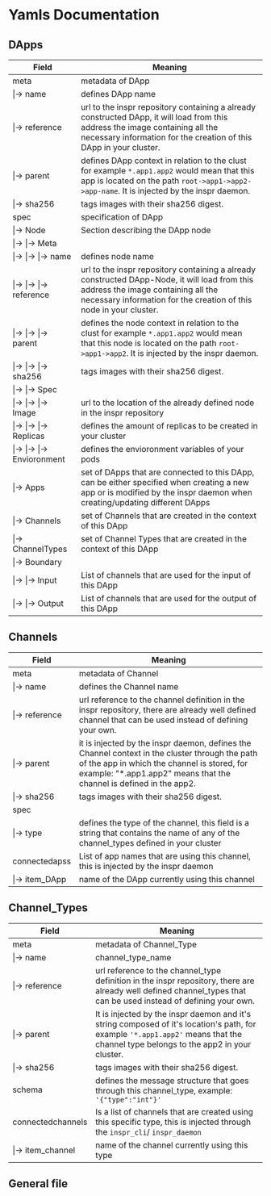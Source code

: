 
# Yamls Documentation

## DApps

| Field                                     | Meaning   |
| ---                                       | ---       |
| meta                                      | metadata of DApp      |
| \|&rarr; name                             | defines DApp name |
| \|&rarr; reference                        | url to the inspr repository containing a already constructed DApp, it will load from this address the image containing all the necessary information for the creation of this DApp in your cluster.      |
| \|&rarr; parent                           | defines DApp context in relation to the clust for example `*.app1.app2` would mean that this app is located on the path `root->app1->app2->app-name`. It is injected by the inspr daemon.    |
| \|&rarr; sha256                           | tags images with their sha256 digest.     |
| spec                                      | specification of DApp      |
| \|&rarr; Node                             | Section describing the DApp node       |
| \|&rarr; \|&rarr; Meta                    |       |
| \|&rarr; \|&rarr; \|&rarr; name           | defines node name |
| \|&rarr; \|&rarr; \|&rarr; reference      | url to the inspr repository containing a already constructed DApp-Node, it will load from this address the image containing all the necessary information for the creation of this node in your cluster.      |
| \|&rarr; \|&rarr; \|&rarr; parent         | defines the node context in relation to the clust for example `*.app1.app2` would mean that this node is located on the path `root->app1->app2`. It is injected by the inspr daemon.    |
| \|&rarr; \|&rarr; \|&rarr; sha256         | tags images with their sha256 digest.     |
| \|&rarr; \|&rarr; Spec                    |       |
| \|&rarr; \|&rarr; \|&rarr; Image          | url to the location of the already defined node in the inspr repository      |
| \|&rarr; \|&rarr; \|&rarr; Replicas       | defines the amount of replicas to be created in your cluster       |
| \|&rarr; \|&rarr; \|&rarr; Envioronment   | defines the envioronment variables of your pods      |
| \|&rarr; Apps                             | set of DApps that are connected to this DApp, can be either specified when creating a new app or is modified by the inspr daemon when creating/updating different DApps      |    
| \|&rarr; Channels                         | set of Channels that are created in the context of this DApp      |    
| \|&rarr; ChannelTypes                     | set of Channel Types that are created in the context of this DApp      |    
| \|&rarr; Boundary                         |       |
| \|&rarr; \|&rarr; Input                   | List of channels that are used for the input of this DApp      |
| \|&rarr; \|&rarr; Output                  | List of channels that are used for the output of this DApp      |    



## Channels

| Field                         | Meaning |
| ---                           | ---     |
| meta                          | metadata of Channel     |
| \|&rarr; name                 | defines the Channel name     |
| \|&rarr; reference            | url reference to the channel definition in the inspr repository, there are already well defined channel that can be used instead of defining your own.     |
| \|&rarr; parent               | it is injected by the inspr daemon, defines the Channel context in the cluster through the path of the app in which the channel is stored, for example: "*.app1.app2" means that the channel is defined in the app2.    |
| \|&rarr; sha256               | tags images with their sha256 digest.     |
| spec                          |      |
| \|&rarr; type                 | defines the type of the channel, this field is a string that contains the name of any of the channel_types defined in your cluster     |
| connectedapss                 |  List of app names that are using this channel, this is injected by the inspr daemon    |
| \|&rarr; item_DApp            | name of the DApp currently using this channel     |


## Channel_Types

| Field                         | Meaning |
| ---                           | ---     |
| meta                          | metadata of Channel_Type     |
| \|&rarr; name                 | channel_type_name   |
| \|&rarr; reference            | url reference to the channel_type definition in the inspr repository, there are already well defined channel_types that can be used instead of defining your own.     |
| \|&rarr; parent               | It is injected by the inspr daemon and it's string composed of it's location's path, for example `'*.app1.app2'` means that the channel type belongs to the app2 in your cluster.       |
| \|&rarr; sha256               | tags images with their sha256 digest.     |
| schema                        | defines the message structure  that goes through this channel_type, example:  `'{"type":"int"}'`     |
| connectedchannels             | Is a list of channels that are created using this specific type, this is injected through the `inspr_cli`/ `inspr_daemon` |
| \|&rarr; item_channel         | name of the channel currently using this type     |



## General file

